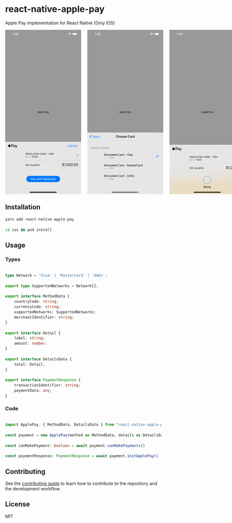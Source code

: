 # react-native-apple-pay

Apple Pay implementation for React Native (Only IOS)

<div style="display: flex;">
    <img style="margin-right: 20px" src="images/img1.png" width="250" height="530" alt="img1" />
    <img style="margin-right: 20px" src="images/img2.png" width="250" height="530" alt="img2" />
    <img style="margin-right: 20px" src="images/img3.png" width="250" height="530" alt="img3" />
</div>

## Installation

```sh
yarn add react-native-apple-pay

cd ios && pod install
```

## Usage

### Types

```ts

type Network = 'Visa' | 'MasterCard' | 'AmEx';

export type SupportedNetworks = Network[];

export interface MethodData {
    countryCode: string;
    currencyCode: string;
    supportedNetworks: SupportedNetworks;
    merchantIdentifier: string;
}

export interface Detail {
    label: string;
    amount: number;
}

export interface DetailsData {
    total: Detail;
}

export interface PaymentResponse {
    transactionIdentifier: string;
    paymentData: any;
}

```

### Code
```ts

import ApplePay, { MethodData, DetailsData } from "react-native-apple-pay";

const payment = new ApplePay(method as MethodData, details as DetailsData);

const canMakePayment: boolean = await payment.canMakePayments()

const paymentResponse: PaymentResponse = await payment.initApplePay()

```

## Contributing

See the [contributing guide](CONTRIBUTING.md) to learn how to contribute to the repository and the development workflow.

## License

MIT

